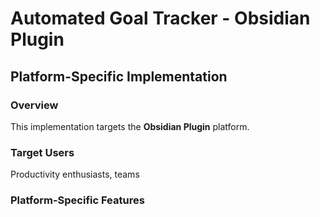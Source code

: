 # Automated Goal Tracker - Obsidian Plugin

## Platform-Specific Implementation

### Overview
This implementation targets the **Obsidian Plugin** platform.

### Target Users
Productivity enthusiasts, teams

### Platform-Specific Features
